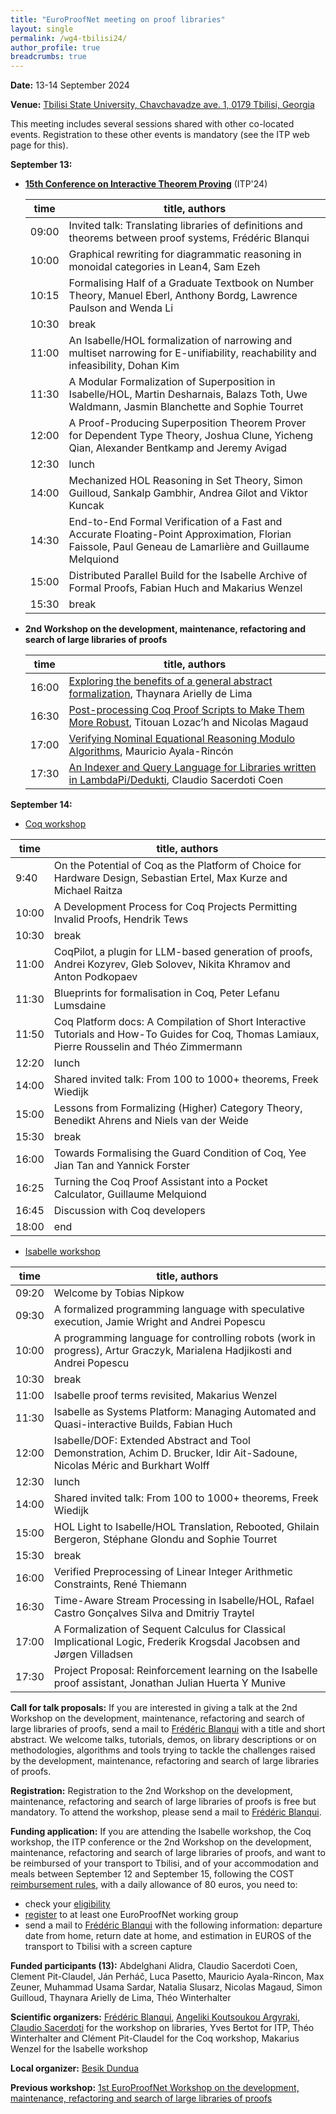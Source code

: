 ```yaml
---
title: "EuroProofNet meeting on proof libraries"
layout: single
permalink: /wg4-tbilisi24/
author_profile: true
breadcrumbs: true
---
```


**Date:** 13-14 September 2024

**Venue:** [Tbilisi State University, Chavchavadze ave. 1, 0179 Tbilisi, Georgia](https://www.viam.science.tsu.ge/itp2024/venue)

This meeting includes several sessions shared with other co-located events. Registration to these other events is mandatory (see the ITP web page for this).

**September 13:**

- **[15th Conference on Interactive Theorem Proving](https://www.viam.science.tsu.ge/itp2024/)** (ITP'24)

  |time|title, authors|
  |--|--|  
  |09:00|Invited talk: Translating libraries of definitions and theorems between proof systems, Frédéric Blanqui|
  |10:00|Graphical rewriting for diagrammatic reasoning in monoidal categories in Lean4, Sam Ezeh|
  |10:15|Formalising Half of a Graduate Textbook on Number Theory, Manuel Eberl, Anthony Bordg, Lawrence Paulson and Wenda Li|
  |10:30|break|
  |11:00|An Isabelle/HOL formalization of narrowing and multiset narrowing for E-unifiability,  reachability and infeasibility, Dohan Kim|
  |11:30|A Modular Formalization of Superposition in Isabelle/HOL, Martin Desharnais, Balazs Toth, Uwe Waldmann, Jasmin Blanchette and Sophie Tourret|
  |12:00|A Proof-Producing Superposition Theorem Prover for Dependent Type Theory, Joshua Clune, Yicheng Qian, Alexander Bentkamp and Jeremy Avigad|
  |12:30|lunch|
  |14:00|Mechanized HOL Reasoning in Set Theory, Simon Guilloud, Sankalp Gambhir, Andrea Gilot and Viktor Kuncak|
  |14:30|End-to-End Formal Verification of a Fast and Accurate Floating-Point Approximation, Florian Faissole, Paul Geneau de Lamarlière and Guillaume Melquiond|
  |15:00|Distributed Parallel Build for the Isabelle Archive of Formal Proofs, Fabian Huch and Makarius Wenzel|
  |15:30|break|

- **2nd Workshop on the development, maintenance, refactoring and search of large libraries of proofs**

  |time|title, authors|
  |--|--|  
  |16:00|[Exploring the benefits of a general abstract formalization](arielly.pdf), Thaynara Arielly de Lima|
  |16:30|[Post-processing Coq Proof Scripts to Make Them More Robust](magaud.pdf), Titouan Lozac’h and Nicolas Magaud|
  |17:00|[Verifying Nominal Equational Reasoning Modulo Algorithms](ayala.pdf), Mauricio Ayala-Rincón|
  |17:30|[An Indexer and Query Language for Libraries written in LambdaPi/Dedukti](sacerdoti.pdf), Claudio Sacerdoti Coen|

<!--Post-processing Coq Proof Scripts to Make Them More Robust, Titouan Lozac’h and Nicolas Magaud: Proof assistants like Coq are increasingly popular to help mathematicians carry out proofs of the results they conjecture. However, formal proofs remain highly technical and are especially difficult to reuse. In this paper, we present a framework to carry out a posteriori script transformations. These transformations are meant to be applied as an automated post-processing step, once the proof has been completed. We implemented two transformations so far:  the first one takes an arbitrary large proof script and produces an equivalent single-line proof script, which can be executed by Coq in one single step. 
The second example implements the converse operation, fully expanding a proof script into atomic proof steps. Other applications can be envisioned : removing all named hypotheses, increasing automation, removing some pre-defined proof patterns, etc. We apply our tool to various Coq proof scripts, including rather large ones from the GeoCoq library.-->

<!--Verifying Nominal Equational Reasoning Modulo Algorithms, Mauricio Ayala-Rincón: The PVS library on nominal equational reasoning includes
formalizations of syntactic unification and the formalization of the
long-standing Stikel(-Fages) AC-unification algorithm. Our research on
nominal equational reasoning has uncovered significant disparities
compared to the first-order unification approach. Specifically, it has
highlighted differences in the unification type of nominal unification
modulo regarding first-order standard unification. The talk will
deeply delve into the mechanization of various unification algorithms
in the PVS nominal library, focusing on nominal equality-check,
matching, and unification modulo associativity and commutativity, in
order to emphasize the observed differences, address pertinent
questions, and present the current progress on the mechanization of
anti-unification modulo algorithms.-->

<!--Exploring the benefits of a general abstract formalization, Thaynara Arielly de Lima: One of the main challenges in formal methods is the reuse of formal
proofs in several contexts.  With this in mind, the recent PVS
developments regarding abstract algebra have been mechanized as
generally as possible, allowing their application to different
algebraic structures. For example, recently, a Euclidean gcd algorithm
for Euclidean domains was specified in PVS and its correctness was
formalized. Thus verifying that the rings of integers and the Gaussian
integers are Euclidean domains provides a straightforward manner to
infer the correctness of this algorithm for both structures.  Another
example concerns quaternions. It is well known that Hamilton's
quaternions mimic any 3D rotation.  However, specifying quaternion
structures using any arbitrary field as a parameter allows not only
the verification of the completeness of three-dimensional rotations
but also a simple specification of Hurwitz quaternions, which can be
used to give an alternative proof of the well-known Lagrange's
four-square theorem.  This talk will discuss the main recent
developments of the PVS theory algebra, highlighting the benefits of
its general abstract discipline of formalization by exploring as a
case study the use of Hurwitz Rings, the First Isomorphism Theorem for
rings and the characterization of algebraic properties that lead to
constructing quaternions as division rings to establish Lagrange's
four-square theorem.-->

<!--An Indexer and Query Language for Libraries written in
LambdaPi/Dedukti, Claudio Sacerdoti Coen: The libraries exported from
various mathematical tools to Dedukti/LambdaPi poses peculiar
challenges to indexing and retrieval. In particular the libraries are
heterogeneous because "the same" statements and definitions can be
encoded in different ways according to the encoding of the logic they
are written in. Moreover the same statement can appear in various
forms because of user defined rewriting rules. We will present an
indexing tool and query language integrated in LambdaPi that addresses
the previous challenges and also allows limited search up-to
alignments. -->

**September 14:**

  - [Coq workshop](https://coq-workshop.gitlab.io/2024/)
  
  |time|title, authors|
  |--|--|  
  |9:40|On the Potential of Coq as the Platform of Choice for Hardware Design, Sebastian Ertel, Max Kurze and Michael Raitza|
  |10:00|A Development Process for Coq Projects Permitting Invalid Proofs, Hendrik Tews|
  |10:30|break|
  |11:00|CoqPilot, a plugin for LLM-based generation of proofs, Andrei Kozyrev, Gleb Solovev, Nikita Khramov and Anton Podkopaev|
  |11:30|Blueprints for formalisation in Coq, Peter Lefanu Lumsdaine|
  |11:50|Coq Platform docs: A Compilation of Short Interactive Tutorials and How-To Guides for Coq, Thomas Lamiaux, Pierre Rousselin and Théo Zimmermann|
  |12:20|lunch|
  |14:00|Shared invited talk: From 100 to 1000+ theorems, Freek Wiedijk|
  |15:00|Lessons from Formalizing (Higher) Category Theory, Benedikt Ahrens and Niels van der Weide|
  |15:30|break|
  |16:00|Towards Formalising the Guard Condition of Coq, Yee Jian Tan and Yannick Forster|
  |16:25|Turning the Coq Proof Assistant into a Pocket Calculator, Guillaume Melquiond|
  |16:45|Discussion with Coq developers|
  |18:00|end|

  - [Isabelle workshop](https://sketis.net/isabelle/isabelle-workshop-2024)

  |time|title, authors|
  |--|--|
  |09:20|Welcome by Tobias Nipkow|
  |09:30|A formalized programming language with speculative execution, Jamie Wright and Andrei Popescu|
  |10:00|A programming language for controlling robots (work in progress), Artur Graczyk, Marialena Hadjikosti and Andrei Popescu|
  |10:30|break|
  |11:00|Isabelle proof terms revisited, Makarius Wenzel|
  |11:30|Isabelle as Systems Platform: Managing Automated and Quasi-interactive Builds, Fabian Huch|
  |12:00|Isabelle/DOF: Extended Abstract and Tool Demonstration, Achim D. Brucker, Idir Ait-Sadoune, Nicolas Méric and Burkhart Wolff|
  |12:30|lunch|
  |14:00|Shared invited talk: From 100 to 1000+ theorems, Freek Wiedijk|
  |15:00|HOL Light to Isabelle/HOL Translation, Rebooted, Ghilain Bergeron, Stéphane Glondu and Sophie Tourret|
  |15:30|break|
  |16:00|Verified Preprocessing of Linear Integer Arithmetic Constraints, René Thiemann|
  |16:30|Time-Aware Stream Processing in Isabelle/HOL, Rafael Castro Gonçalves Silva and Dmitriy Traytel|
  |17:00|A Formalization of Sequent Calculus for Classical Implicational Logic, Frederik Krogsdal Jacobsen and Jørgen Villadsen|
  |17:30|Project Proposal: Reinforcement learning on the Isabelle proof assistant, Jonathan Julian Huerta Y Munive|

**Call for talk proposals:** If you are interested in giving a talk at
the 2nd Workshop on the development, maintenance, refactoring and
search of large libraries of proofs, send a mail to [Frédéric
Blanqui](https://blanqui.gitlabpages.inria.fr/) with a title and short
abstract. We welcome talks, tutorials, demos, on library descriptions
or on methodologies, algorithms and tools trying to tackle the
challenges raised by the development, maintenance, refactoring and
search of large libraries of proofs.

**Registration:** Registration to the 2nd Workshop on the development, maintenance, refactoring and search of large libraries of proofs is free but mandatory. To attend the workshop, please send a mail to [Frédéric Blanqui](https://blanqui.gitlabpages.inria.fr/).

**Funding application:** If you are attending the Isabelle workshop, the Coq workshop, the ITP conference or the 2nd Workshop on the development, maintenance, refactoring and search of large libraries of proofs, and want to be reimbursed of your transport to Tbilisi, and of your accommodation and meals between September 12 and September 15, following the COST [reimbursement rules](https://europroofnet.github.io/reimbursement-rules/), with a daily allowance of 80 euros, you need to:
- check your [eligibility](https://europroofnet.github.io/eligibility)
- [register](https://e-services.cost.eu/action/CA20111/working-groups/apply) to at least one EuroProofNet working group
- send a mail to [Frédéric Blanqui](https://blanqui.gitlabpages.inria.fr/) with the following information: departure date from home, return date at home, and estimation in EUROS of the transport to Tbilisi with a screen capture

**Funded participants (13):** Abdelghani Alidra, Claudio Sacerdoti Coen, Clement Pit-Claudel, Ján Perháč, Luca Pasetto, Mauricio Ayala-Rincon, Max Zeuner, Muhammad Usama Sardar, Natalia Slusarz, Nicolas Magaud, Simon Guilloud, Thaynara Arielly de Lima, Théo Winterhalter

<!--Priority will be given to people giving a talk, people living in inclusive target countries (Albania, Armenia, Bosnia and Herzegovina, Bulgaria, Croatia, Cyprus, Czech Republic, Estonia, Georgia, Greece, Hungary, Latvia, Lithuania, Malta, Moldova, Montenegro, North Macedonia, Poland, Portugal, Romania, Serbia, Slovakia, Slovenia, Turkey and Ukraine), young researchers (<= 40) and women.-->

**Scientific organizers:** [Frédéric Blanqui](https://blanqui.gitlabpages.inria.fr/), [Angeliki Koutsoukou Argyraki](https://www.cl.cam.ac.uk/~ak2110/), [Claudio Sacerdoti](http://www.cs.unibo.it/~sacerdot/) for the workshop on libraries, Yves Bertot for ITP, Théo Winterhalter and Clément Pit-Claudel for the Coq workshop, Makarius Wenzel for the Isabelle workshop

**Local organizer:** [Besik Dundua](https://cte.ibsu.edu.ge/en/besik-dundua/)

**Previous workshop:** [1st EuroProofNet Workshop on the development, maintenance, refactoring and search of large libraries of proofs](../wg4-meeting1)
